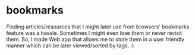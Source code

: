 # bookmarks
Finding articles/resources that I might later use from browsers' bookmarks feature was a hassle.
Sometimes I might even lose them or never revisit them.
So, I made Web app that allows me to store them in a user friendly manner which can be later viewed/sorted by tags.
:)
